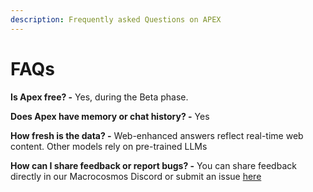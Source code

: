 ```yaml
---
description: Frequently asked Questions on APEX
---
```


# FAQs

**Is Apex free? -** Yes, during the Beta phase.



**Does Apex have memory or chat history? -** Yes&#x20;



**How fresh is the data? -** Web-enhanced answers reflect real-time web content. Other models rely on pre-trained LLMs



**How can I share feedback or report bugs? -** You can share feedback directly in our Macrocosmos Discord or submit an issue [here](https://github.com/macrocosm-os/macrocosmos-content/issues)
